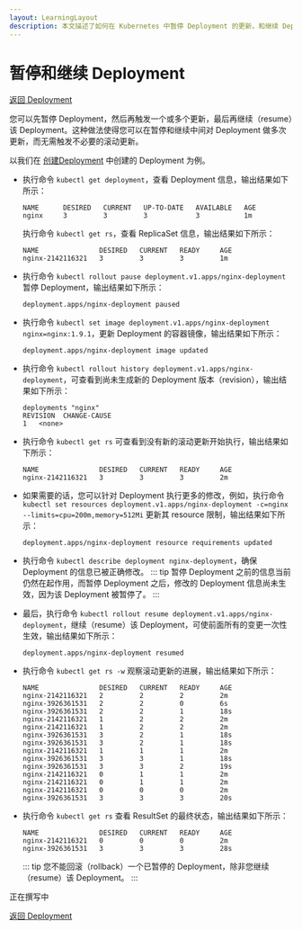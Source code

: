 ```yaml
---
layout: LearningLayout
description: 本文描述了如何在 Kubernetes 中暂停 Deployment 的更新，和继续 Deployment 的更新
---
```


# 暂停和继续 Deployment

[返回 Deployment](./#deployment-概述)

您可以先暂停 Deployment，然后再触发一个或多个更新，最后再继续（resume）该 Deployment。这种做法使得您可以在暂停和继续中间对 Deployment 做多次更新，而无需触发不必要的滚动更新。

以我们在 [创建Deployment](./create.html) 中创建的 Deployment 为例。

<el-tabs type="border-card">

<el-tab-pane label="使用 kubectl 暂停 Deployment">

* 执行命令 `kubectl get deployment`，查看 Deployment 信息，输出结果如下所示：

  ```
  NAME      DESIRED   CURRENT   UP-TO-DATE   AVAILABLE   AGE
  nginx     3         3         3            3           1m
  ```

  执行命令 `kubectl get rs`，查看 ReplicaSet 信息，输出结果如下所示：
  ```
  NAME               DESIRED   CURRENT   READY     AGE
  nginx-2142116321   3         3         3         1m
  ```

* 执行命令 `kubectl rollout pause deployment.v1.apps/nginx-deployment` 暂停 Deployment，输出结果如下所示：

  ```
  deployment.apps/nginx-deployment paused
  ```

* 执行命令 `kubectl set image deployment.v1.apps/nginx-deployment nginx=nginx:1.9.1`，更新 Deployment 的容器镜像，输出结果如下所示：
  ```
  deployment.apps/nginx-deployment image updated
  ```
* 执行命令 `kubectl rollout history deployment.v1.apps/nginx-deployment`，可查看到尚未生成新的 Deployment 版本（revision），输出结果如下所示：
  ```
  deployments "nginx"
  REVISION  CHANGE-CAUSE
  1   <none>
  ```
* 执行命令 `kubectl get rs` 可查看到没有新的滚动更新开始执行，输出结果如下所示：

  ```
  NAME               DESIRED   CURRENT   READY     AGE
  nginx-2142116321   3         3         3         2m
  ```

* 如果需要的话，您可以针对 Deployment 执行更多的修改，例如，执行命令 `kubectl set resources deployment.v1.apps/nginx-deployment -c=nginx --limits=cpu=200m,memory=512Mi` 更新其 resource 限制，输出结果如下所示：

  ```
  deployment.apps/nginx-deployment resource requirements updated
  ```

* 执行命令 `kubectl describe deployment nginx-deployment`，确保 Deployment 的信息已被正确修改。
  ::: tip
  暂停 Deployment 之前的信息当前仍然在起作用，而暂停 Deployment 之后，修改的 Deployment 信息尚未生效，因为该 Deployment 被暂停了。
  :::

* 最后，执行命令 `kubectl rollout resume deployment.v1.apps/nginx-deployment`，继续（resume）该 Deployment，可使前面所有的变更一次性生效，输出结果如下所示：
  ```
  deployment.apps/nginx-deployment resumed
  ```
* 执行命令 `kubectl get rs -w` 观察滚动更新的进展，输出结果如下所示：
  ```
  NAME               DESIRED   CURRENT   READY     AGE
  nginx-2142116321   2         2         2         2m
  nginx-3926361531   2         2         0         6s
  nginx-3926361531   2         2         1         18s
  nginx-2142116321   1         2         2         2m
  nginx-2142116321   1         2         2         2m
  nginx-3926361531   3         2         1         18s
  nginx-3926361531   3         2         1         18s
  nginx-2142116321   1         1         1         2m
  nginx-3926361531   3         3         1         18s
  nginx-3926361531   3         3         2         19s
  nginx-2142116321   0         1         1         2m
  nginx-2142116321   0         1         1         2m
  nginx-2142116321   0         0         0         2m
  nginx-3926361531   3         3         3         20s
  ```

* 执行命令 `kubectl get rs` 查看 ResultSet 的最终状态，输出结果如下所示：
  ```
  NAME               DESIRED   CURRENT   READY     AGE
  nginx-2142116321   0         0         0         2m
  nginx-3926361531   3         3         3         28s
  ```

  ::: tip
  您不能回滚（rollback）一个已暂停的 Deployment，除非您继续（resume）该 Deployment。
  :::

</el-tab-pane>

<el-tab-pane label="使用 Kuboard 暂停 Deployment">
正在撰写中

</el-tab-pane>

</el-tabs>


[返回 Deployment](./#deployment-概述)
